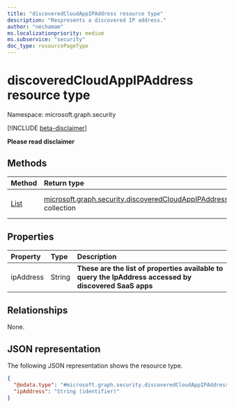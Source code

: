 ```yaml
---
title: "discoveredCloudAppIPAddress resource type"
description: "Respresents a discovered IP address."
author: "nechamam"
ms.localizationpriority: medium
ms.subservice: "security"
doc_type: resourcePageType
---
```


# discoveredCloudAppIPAddress resource type

Namespace: microsoft.graph.security

[!INCLUDE [beta-disclaimer](../../includes/beta-disclaimer.md)]

**Please read disclaimer**

## Methods
|Method|Return type|Description|
|:---|:---|:---|
|[List](../api/security-discoveredcloudappdetail-list-ipaddresses.md)|[microsoft.graph.security.discoveredCloudAppIPAddress](../resources/security-discoveredcloudappipaddress.md) collection|Get a list of the [microsoft.graph.security.discoveredCloudAppIPAddress](../resources/security-discoveredcloudappipaddress.md) objects and their properties.|

## Properties
|Property|Type|Description|
|:---|:---|:---|
|ipAddress|String|**These are the list of properties available to query the IpAddress accessed by discovered SaaS apps**|

## Relationships
None.

## JSON representation
The following JSON representation shows the resource type.
<!-- {
  "blockType": "resource",
  "keyProperty": "ipAddress",
  "@odata.type": "microsoft.graph.security.discoveredCloudAppIPAddress",
  "openType": false
}
-->
``` json
{
  "@odata.type": "#microsoft.graph.security.discoveredCloudAppIPAddress",
  "ipAddress": "String (identifier)"
}
```

